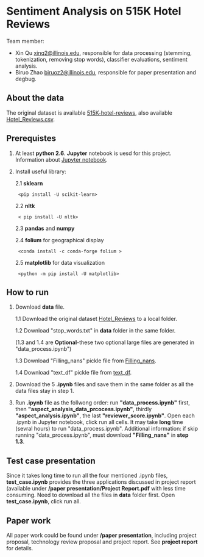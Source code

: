 # Sentiment Analysis on 515K Hotel Reviews

Team member:
- Xin Qu xinq2@illinois.edu, responsible for data processing (stemming, tokenization, removing stop words), classifier evaluations,
sentiment analysis. 
- Biruo Zhao biruoz2@illinois.edu, responsible for paper presentation and degbug. 

## About the data

The original dataset is available [515K-hotel-reviews](https://www.kaggle.com/jiashenliu/515k-hotel-reviews-data-in-europe),
also available [Hotel_Reviews.csv](https://drive.google.com/file/d/1U2ktXTsFn0GRaan1_LpyYGIH-9EYS-4c/view?usp=sharing). 

## Prerequistes

1. At least **python 2.6**. **Jupyter** notebook is uesd for this project. Information about [Jupyter notebook](https://jupyter.org/). 

2. Install useful library:

    2.1 **sklearn**
    
        <pip install -U scikit-learn>
    
    2.2 **nltk**
    
        < pip install -U nltk>
    
    2.3 **pandas** and **numpy**
    
    2.4 **folium** for geographical display
    
        <conda install -c conda-forge folium >
    
    2.5 **matplotlib** for data visualization
    
        <python -m pip install -U matplotlib>
    
## How to run

1. Download **data** file. 

    1.1 Download the original dataset [Hotel_Reviews](https://drive.google.com/file/d/1U2ktXTsFn0GRaan1_LpyYGIH-9EYS-4c/view?usp=sharing) to a local folder. 
    
    1.2 Download "stop_words.txt" in **data** folder in the same folder.
    
    (1.3 and 1.4 are **Optional**-these two optional large files are generated in "data_process.ipynb")
    
    1.3 Download "Filling_nans" pickle file from [Filling_nans](https://drive.google.com/file/d/1w-Mkkqi0js0v_f0JnPI1mWQByadL75xN/view?usp=sharing). 
    
    1.4 Download "text_df" pickle file from [text_df](https://drive.google.com/file/d/1UkbWJI5VYrLBxkclNnUuBSDMNZemIswC/view?usp=sharing).
    
2. Download the 5 **.ipynb** files and save them in the same folder as all the data files stay in step 1. 

3. Run **.ipynb** file as the follwong order: run **"data_process.ipynb"** first, then **"aspect_analysis_data_prcocess.ipynb"**, 
thirdly **"aspect_analysis.ipynb"**, the last **"reviewer_score.ipynb"**. Open each .ipynb in Jupyter notebook, click run all 
cells. It may take **long** time (sevral hours) to run "data_process.ipynb". 
Additional information: if skip running "data_process.ipynb", must download **"Filling_nans"** in **step 1.3**. 

## Test case presentation
Since it takes long time to run all the four mentioned .ipynb files, **test_case.ipynb** provides the three applications discussed in project report (available under **/paper presentation/Project Report.pdf** with less time consuming. Need to 
download all the files in **data** folder first. Open **test_case.ipynb**, click run all. 

## Paper work

All paper work could be found under **/paper presentation**, including project proposal, technology review proposal and project 
report. See **project report** for details. 

